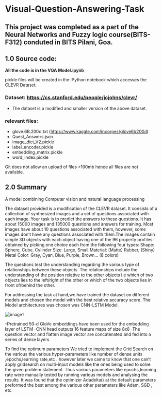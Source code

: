 # Visual-Question-Answering-Task
## This project was completed as a part of the Neural Networks and Fuzzy logic course(BITS-F312) conduted in BITS Pilani, Goa.

## 1.0 Source code:
**All the code is in the VQA Model.ipynb**

pickle files will be created in the IPython notebook which accesses the CLEVR Dataset.
### Dataset: https://cs.stanford.edu/people/jcjohns/clevr/ 
* The dataset is a modified and smaller version of the above dataset.
 
### relevant files:
* glove.6B.200d.txt (https://www.kaggle.com/incorpes/glove6b200d)
* Quest_Answers.json
* image_dict_V2.pickle
* label_encoder.pickle
* embedding_matrix.pickle
* word_index.pickle

Git does not allow an upload of files >100mb hence all files are not available.

## 2.0  Summary
A model combining Computer vision and natural language processing

The dataset provided is a modification of the CLEVR dataset. It consists of a collection of synthesized images and a set of questions associated with each image. Your task is to predict the answers to these questions. It has about 15000 images and 135000 questions and answers for training. Most images have about 10 questions associated with them, however, some images don’t have any questions associated with them.The images contain simple 3D objects with each object having one of the 96 property profiles obtained by picking one choice each from the following four types:
Shape: Sphere, Cube, Cylinder
Size: Large, Small
Material: (Matte) Rubber, (Shiny) Metal
Color: Gray, Cyan, Blue, Purple, Brown… (8 colors)

The questions test the understanding regarding the various type of relationships between these objects. The relationships include the understanding of the position relative to the other objects i.e which of two objects lies to the left/right of the other or which of the two objects lies in front of/behind the other. 


For addressing the task at hand,we have trained the dataset on different models and chosen the model with the best relative accuracy score. The Model architectures was chosen was CNN-LSTM Model.

![image1](https://user-images.githubusercontent.com/28951885/52520377-4456de80-2c8f-11e9-9851-e71919dd75fe.jpg)

-Pretrained 50-d GloVe embeddings have been used for the embedding layer of LSTM
-CNN head outputs 16 feature maps of size 8x8
-The question vector and flatten image vector are concatenated and fed into a series of dense layers


To find the optimum parameters We tried to implement the Grid Search on the various the various hyper-parameters like number of dense units ,epochs,learning rate,etc . however later we came to know that one can’t apply gridsearch on multi-input models like the ones being used to solve the given problem statement. Thus various parameters like epochs,learning rate were manually tested by running various models and analysing the results. It was found that the optimizer Adadelta() at the default parameters preformed the best among the various other parameters like Adam, SGD , etc. 
